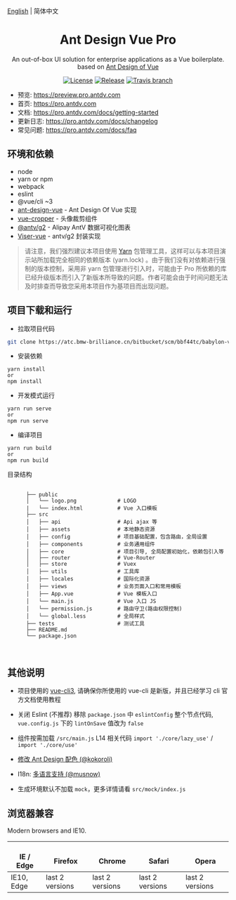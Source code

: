 [English](./README.md) | 简体中文

<h1 align="center">Ant Design Vue Pro</h1>
<div align="center">
An out-of-box UI solution for enterprise applications as a Vue boilerplate. based on  <a href="https://vuecomponent.github.io/ant-design-vue/docs/vue/introduce-cn/" target="_blank">Ant Design of Vue</a>
</div>

<div align="center">

[![License](https://img.shields.io/npm/l/package.json.svg?style=flat)](https://github.com/vueComponent/ant-design-vue-pro/blob/master/LICENSE)
[![Release](https://img.shields.io/github/release/vueComponent/ant-design-vue-pro.svg?style=flat)](https://github.com/vueComponent/ant-design-vue-pro/releases/latest)
[![Travis branch](https://travis-ci.org/vueComponent/ant-design-vue-pro.svg?branch=master)](https://travis-ci.org/vueComponent/ant-design-vue-pro)

</div>

- 预览: https://preview.pro.antdv.com
- 首页: https://pro.antdv.com
- 文档: https://pro.antdv.com/docs/getting-started
- 更新日志: https://pro.antdv.com/docs/changelog
- 常见问题: https://pro.antdv.com/docs/faq

环境和依赖
----

- node
- yarn or npm
- webpack
- eslint
- @vue/cli ~3
- [ant-design-vue](https://github.com/vueComponent/ant-design-vue) - Ant Design Of Vue 实现
- [vue-cropper](https://github.com/xyxiao001/vue-cropper) - 头像裁剪组件
- [@antv/g2](https://antv.alipay.com/zh-cn/index.html) - Alipay AntV 数据可视化图表
- [Viser-vue](https://viserjs.github.io/docs.html#/viser/guide/installation)  - antv/g2 封装实现

> 请注意，我们强烈建议本项目使用 [Yarn](https://yarnpkg.com/) 包管理工具，这样可以与本项目演示站所加载完全相同的依赖版本 (yarn.lock) 。由于我们没有对依赖进行强制的版本控制，采用非 yarn 包管理进行引入时，可能由于 Pro 所依赖的库已经升级版本而引入了新版本所导致的问题。作者可能会由于时间问题无法及时排查而导致您采用本项目作为基项目而出现问题。



项目下载和运行
----

- 拉取项目代码
```bash
git clone https://atc.bmw-brilliance.cn/bitbucket/scm/bbf44tc/babylon-vue2.git
```

- 安装依赖
```
yarn install
or
npm install
```

- 开发模式运行
```
yarn run serve
or
npm run serve
```

- 编译项目
```
yarn run build
or
npm run build
```

目录结构
<div>
  <pre>
    <code class="language-bash">
      ├── public
      │   └── logo.png             # LOGO
      |   └── index.html           # Vue 入口模板
      ├── src
      │   ├── api                  # Api ajax 等
      │   ├── assets               # 本地静态资源
      │   ├── config               # 项目基础配置，包含路由，全局设置
      │   ├── components           # 业务通用组件
      │   ├── core                 # 项目引导, 全局配置初始化，依赖包引入等
      │   ├── router               # Vue-Router
      │   ├── store                # Vuex
      │   ├── utils                # 工具库
      │   ├── locales              # 国际化资源
      │   ├── views                # 业务页面入口和常用模板
      │   ├── App.vue              # Vue 模板入口
      │   └── main.js              # Vue 入口 JS
      │   └── permission.js        # 路由守卫(路由权限控制)
      │   └── global.less          # 全局样式
      ├── tests                    # 测试工具
      ├── README.md
      └── package.json
    </code>
  </pre>
</div>

其他说明
----

- 项目使用的 [vue-cli3](https://cli.vuejs.org/guide/), 请确保你所使用的 vue-cli 是新版，并且已经学习 cli 官方文档使用教程

- 关闭 Eslint (不推荐) 移除 `package.json` 中 `eslintConfig` 整个节点代码, `vue.config.js` 下的 `lintOnSave` 值改为 `false`

- 组件按需加载 `/src/main.js` L14 相关代码 `import './core/lazy_use'` / `import './core/use'` 

- [修改 Ant Design 配色 (@kokoroli)](https://github.com/kokoroli/antd-awesome/blob/master/docs/Ant_Design_%E6%A0%B7%E5%BC%8F%E8%A6%86%E7%9B%96.md)

- I18n: [多语言支持 (@musnow)](./src/locales/index.js)

- 生成环境默认不加载 `mock`，更多详情请看 `src/mock/index.js`


## 浏览器兼容

Modern browsers and IE10.

| </br>IE / Edge | </br>Firefox | </br>Chrome | </br>Safari | </br>Opera |
| --- | --- | --- | --- | --- |
| IE10, Edge | last 2 versions | last 2 versions | last 2 versions | last 2 versions |


